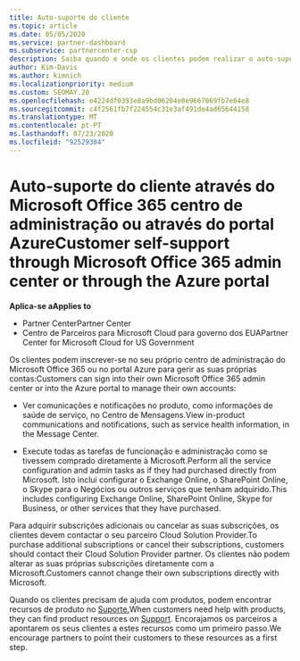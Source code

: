 ```yaml
---
title: Auto-suporte do cliente
ms.topic: article
ms.date: 05/05/2020
ms.service: partner-dashboard
ms.subservice: partnercenter-csp
description: Saiba quando e onde os clientes podem realizar o auto-suporte para gerir as suas próprias contas e quando devem contactar o seu parceiro Cloud Solution Provider.
author: Kim-Davis
ms.author: kimnich
ms.localizationpriority: medium
ms.custom: SEOMAY.20
ms.openlocfilehash: e4224df0393e8a9bd06204e0e9667069fb7e64e8
ms.sourcegitcommit: c4f2561fb7f224554c31e3af491de4ad65644158
ms.translationtype: MT
ms.contentlocale: pt-PT
ms.lasthandoff: 07/23/2020
ms.locfileid: "92529304"
---
```

# <a name="customer-self-support-through-microsoft-office-365-admin-center-or-through-the-azure-portal"></a><span data-ttu-id="4e881-103">Auto-suporte do cliente através do Microsoft Office 365 centro de administração ou através do portal Azure</span><span class="sxs-lookup"><span data-stu-id="4e881-103">Customer self-support through Microsoft Office 365 admin center or through the Azure portal</span></span>

<span data-ttu-id="4e881-104">**Aplica-se a**</span><span class="sxs-lookup"><span data-stu-id="4e881-104">**Applies to**</span></span>

-  <span data-ttu-id="4e881-105">Partner Center</span><span class="sxs-lookup"><span data-stu-id="4e881-105">Partner Center</span></span>
-  <span data-ttu-id="4e881-106">Centro de Parceiros para Microsoft Cloud para governo dos EUA</span><span class="sxs-lookup"><span data-stu-id="4e881-106">Partner Center for Microsoft Cloud for US Government</span></span>

<span data-ttu-id="4e881-107">Os clientes podem inscrever-se no seu próprio centro de administração do Microsoft Office 365 ou no portal Azure para gerir as suas próprias contas:</span><span class="sxs-lookup"><span data-stu-id="4e881-107">Customers can sign into their own Microsoft Office 365 admin center or into the Azure portal to manage their own accounts:</span></span>

-   <span data-ttu-id="4e881-108">Ver comunicações e notificações no produto, como informações de saúde de serviço, no Centro de Mensagens.</span><span class="sxs-lookup"><span data-stu-id="4e881-108">View in-product communications and notifications, such as service health information, in the Message Center.</span></span>

-   <span data-ttu-id="4e881-109">Execute todas as tarefas de funcionação e administração como se tivessem comprado diretamente à Microsoft.</span><span class="sxs-lookup"><span data-stu-id="4e881-109">Perform all the service configuration and admin tasks as if they had purchased directly from Microsoft.</span></span> <span data-ttu-id="4e881-110">Isto inclui configurar o Exchange Online, o SharePoint Online, o Skype para o Negócios ou outros serviços que tenham adquirido.</span><span class="sxs-lookup"><span data-stu-id="4e881-110">This includes configuring Exchange Online, SharePoint Online, Skype for Business, or other services that they have purchased.</span></span>

<span data-ttu-id="4e881-111">Para adquirir subscrições adicionais ou cancelar as suas subscrições, os clientes devem contactar o seu parceiro Cloud Solution Provider.</span><span class="sxs-lookup"><span data-stu-id="4e881-111">To purchase additional subscriptions or cancel their subscriptions, customers should contact their Cloud Solution Provider partner.</span></span> <span data-ttu-id="4e881-112">Os clientes não podem alterar as suas próprias subscrições diretamente com a Microsoft.</span><span class="sxs-lookup"><span data-stu-id="4e881-112">Customers cannot change their own subscriptions directly with Microsoft.</span></span>

<span data-ttu-id="4e881-113">Quando os clientes precisam de ajuda com produtos, podem encontrar recursos de produto no [Suporte.](https://partnercenter.microsoft.com/partner/support)</span><span class="sxs-lookup"><span data-stu-id="4e881-113">When customers need help with products, they can find product resources on [Support](https://partnercenter.microsoft.com/partner/support).</span></span> <span data-ttu-id="4e881-114">Encorajamos os parceiros a apontarem os seus clientes a estes recursos como um primeiro passo.</span><span class="sxs-lookup"><span data-stu-id="4e881-114">We encourage partners to point their customers to these resources as a first step.</span></span>

 

 



